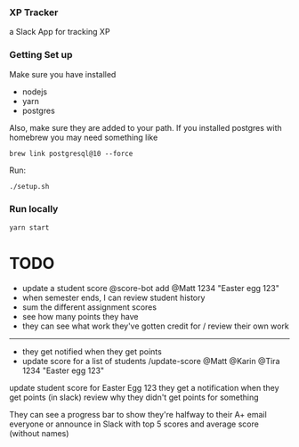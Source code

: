 ### XP Tracker

a Slack App for tracking XP

### Getting Set up

Make sure you have installed
- nodejs
- yarn
- postgres

Also, make sure they are added to your path. If you installed postgres with homebrew you may need something like
```
brew link postgresql@10 --force
```

Run:
```bash
./setup.sh
```

### Run locally
```bash
yarn start
```



# TODO
- update a student score
    @score-bot add @Matt 1234 "Easter egg 123"
- when semester ends, I can review student history
- sum the different assignment scores
- see how many points they have
- they can see what work they've gotten credit for / review their own work


-----------

- they get notified when they get points
- update score for a list of students
    /update-score @Matt @Karin @Tira 1234 "Easter egg 123"

update student score for Easter Egg 123
they get a notification when they get points
(in slack) review why they didn't get points for something

They can see a progress bar to show they're halfway to their A+
email everyone or announce in Slack with top 5 scores and average score (without names)
